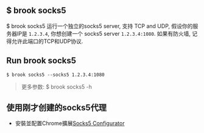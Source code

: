 ## $ brook socks5

$ brook socks5 运行一个独立的socks5 server, 支持 TCP and UDP, 假设你的服务器IP是 `1.2.3.4`, 你想创建一个 socks5 server `1.2.3.4:1080`. 如果有防火墙, 记得允许此端口的TCP和UDP协议.

## Run brook socks5

```
$ brook socks5 --socks5 1.2.3.4:1080
```

> 更多参数: $ brook socks5 -h

## 使用刚才创建的socks5代理

* 安裝並配置Chrome擴展[Socks5 Configurator](https://chrome.google.com/webstore/detail/hnpgnjkeaobghpjjhaiemlahikgmnghb)
